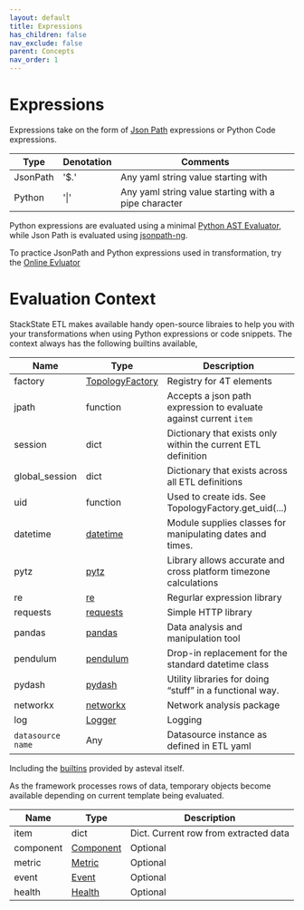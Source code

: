```yaml
---
layout: default
title: Expressions
has_children: false
nav_exclude: false
parent: Concepts
nav_order: 1
---
```


# Expressions

Expressions take on the form of [Json Path](https://goessner.net/articles/JsonPath/index.html#e2) expressions or
Python Code expressions.

| Type     | Denotation | Comments                                             |
|----------|------------|------------------------------------------------------|
| JsonPath | '$.'       | Any yaml string value starting with                  |
| Python   | '&#124;'   | Any yaml string value starting with a pipe character |


Python expressions are evaluated using a minimal [Python AST Evaluator](https://newville.github.io/asteval/index.html),
while Json Path is evaluated using [jsonpath-ng](https://github.com/h2non/jsonpath-ng#jsonpath-syntax).

To practice JsonPath and Python expressions used in transformation, try the [Online Evluator](https://json-path-pydash-evaluator.herokuapp.com/)

# Evaluation Context

StackState ETL makes available handy open-source libraies to help you with your transformations when using
Python expressions or code snippets. The context always has the following builtins available,

| Name              | Type                                                               | Description                                                       | 
|-------------------|--------------------------------------------------------------------|-------------------------------------------------------------------|
| factory           | [TopologyFactory](../static/stackstate_etl/model/factory.html) | Registry for 4T elements                                          |
| jpath             | function                                                           | Accepts a json path expression to evaluate against current `item` |
| session           | dict                                                               | Dictionary that exists only within the current ETL definition     |
| global_session    | dict                                                               | Dictionary that exists across all ETL definitions                 |
| uid               | function                                                           | Used to create ids. See TopologyFactory.get_uid(...)              |
| datetime          | [datetime](https://docs.python.org/3/library/datetime.html)        | Module supplies classes for manipulating dates and times.         |
| pytz              | [pytz](https://pythonhosted.org/pytz/)                             | Library allows accurate and cross platform timezone calculations  |
| re                | [re](https://docs.python.org/3/library/re.html)                    | Regurlar expression library                                       |
| requests          | [requests](https://requests.readthedocs.io/en/latest/)             | Simple HTTP library                                               |
| pandas            | [pandas](https://pandas.pydata.org/)                               | Data analysis and manipulation tool                               |
| pendulum          | [pendulum](https://pendulum.eustace.io/)                           | Drop-in replacement for the standard datetime class               |
| pydash            | [pydash](https://pydash.readthedocs.io/en/latest/)                 | Utility libraries for doing “stuff” in a functional way.          |
| networkx          | [networkx](https://networkx.org/documentation/stable/index.html)   | Network analysis package                                          |
| log               | [Logger](https://docs.python.org/3/library/logging.html)           | Logging                                                           |
| `datasource name` | Any                                                                | Datasource instance as defined in ETL yaml                        |


Including the [builtins](https://newville.github.io/asteval/basics.html#built-in-functions) provided by asteval itself.

As the framework processes rows of data, temporary objects become available depending on current template being evaluated.


| Name              | Type                                                                                                          | Description                           | 
|-------------------|---------------------------------------------------------------------------------------------------------------|---------------------------------------|
| item              | dict                                                                                                          | Dict. Current row from extracted data |
| component         | [Component](../static/stackstate_etl/model/stackstate.html#stackstate_etl.model.stackstate.Component)     | Optional                              |
| metric            | [Metric](../static/stackstate_etl/model/stackstate.html#stackstate_etl.model.stackstate.Metric)           | Optional                              |
| event             | [Event](../static/stackstate_etl/model/stackstate.html#stackstate_etl.model.stackstate.Event)             | Optional                              |
| health            | [Health](../static/stackstate_etl/model/stackstate.html#stackstate_etl.model.stackstate.HealthCheckState) | Optional                              |
